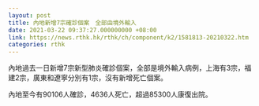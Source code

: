 ```yaml
---
layout: post
title: 內地新增7宗確診個案　全部由境外輸入
date: 2021-03-22 09:37:27.000000000 +08:00
link: https://news.rthk.hk/rthk/ch/component/k2/1581813-20210322.htm
categories: rthk
---
```


內地過去一日新增7宗新型肺炎確診個案，全部是境外輸入病例，上海有3宗，福建2宗，廣東和遼寧分別有1宗，沒有新增死亡個案。

內地至今有90106人確診，4636人死亡，超過85300人康復出院。
